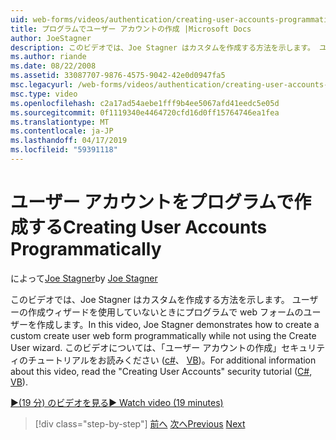 ```yaml
---
uid: web-forms/videos/authentication/creating-user-accounts-programmatically
title: プログラムでユーザー アカウントの作成 |Microsoft Docs
author: JoeStagner
description: このビデオでは、Joe Stagner はカスタムを作成する方法を示します。 ユーザーの作成ウィザードを使用していないときにプログラムで web フォームのユーザーを作成します。 追加する.
ms.author: riande
ms.date: 08/22/2008
ms.assetid: 33087707-9876-4575-9042-42e0d0947fa5
msc.legacyurl: /web-forms/videos/authentication/creating-user-accounts-programmatically
msc.type: video
ms.openlocfilehash: c2a17ad54aebe1fff9b4ee5067afd41eedc5e05d
ms.sourcegitcommit: 0f1119340e4464720cfd16d0ff15764746ea1fea
ms.translationtype: MT
ms.contentlocale: ja-JP
ms.lasthandoff: 04/17/2019
ms.locfileid: "59391118"
---
```

# <a name="creating-user-accounts-programmatically"></a><span data-ttu-id="19e79-104">ユーザー アカウントをプログラムで作成する</span><span class="sxs-lookup"><span data-stu-id="19e79-104">Creating User Accounts Programmatically</span></span>

<span data-ttu-id="19e79-105">によって[Joe Stagner](https://github.com/JoeStagner)</span><span class="sxs-lookup"><span data-stu-id="19e79-105">by [Joe Stagner](https://github.com/JoeStagner)</span></span>

<span data-ttu-id="19e79-106">このビデオでは、Joe Stagner はカスタムを作成する方法を示します。 ユーザーの作成ウィザードを使用していないときにプログラムで web フォームのユーザーを作成します。</span><span class="sxs-lookup"><span data-stu-id="19e79-106">In this video, Joe Stagner demonstrates how to create a custom create user web form programmatically while not using the Create User wizard.</span></span> <span data-ttu-id="19e79-107">このビデオについては、「ユーザー アカウントの作成」セキュリティのチュートリアルをお読みください ([c#](../../overview/older-versions-security/membership/creating-user-accounts-cs.md)、 [VB](../../overview/older-versions-security/membership/creating-user-accounts-vb.md))。</span><span class="sxs-lookup"><span data-stu-id="19e79-107">For additional information about this video, read the "Creating User Accounts" security tutorial ([C#](../../overview/older-versions-security/membership/creating-user-accounts-cs.md), [VB](../../overview/older-versions-security/membership/creating-user-accounts-vb.md)).</span></span>

[<span data-ttu-id="19e79-108">&#9654;(19 分) のビデオを見る</span><span class="sxs-lookup"><span data-stu-id="19e79-108">&#9654; Watch video (19 minutes)</span></span>](https://channel9.msdn.com/Blogs/ASP-NET-Site-Videos/creating-user-accounts-programmatically)

> [!div class="step-by-step"]
> <span data-ttu-id="19e79-109">[前へ](creating-user-accounts-with-the-create-user-wizard.md)
> [次へ](validating-users-manually.md)</span><span class="sxs-lookup"><span data-stu-id="19e79-109">[Previous](creating-user-accounts-with-the-create-user-wizard.md)
[Next](validating-users-manually.md)</span></span>
